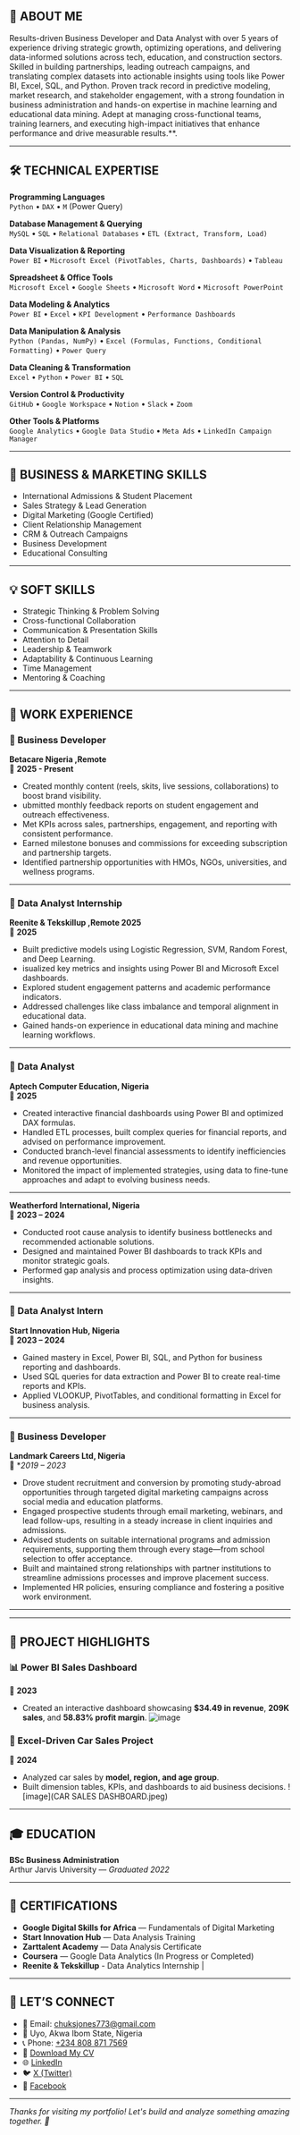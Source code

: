 <!-- README.md for Chukwudi Peter Kubiat Jones -->

## 👋 ABOUT ME

Results-driven Business Developer and Data Analyst with over 5 years of experience driving strategic growth, optimizing operations, and delivering data-informed solutions across tech, education, and construction sectors. Skilled in building partnerships, leading outreach campaigns, and translating complex datasets into actionable insights using tools like Power BI, Excel, SQL, and Python. Proven track record in predictive modeling, market research, and stakeholder engagement, with a strong foundation in business administration and hands-on expertise in machine learning and educational data mining. Adept at managing cross-functional teams, training learners, and executing high-impact initiatives that enhance performance and drive measurable results.**.

---
## 🛠️ TECHNICAL EXPERTISE

**Programming Languages**  
`Python` • `DAX` • `M` (Power Query)

**Database Management & Querying**  
`MySQL` • `SQL` • `Relational Databases` • `ETL (Extract, Transform, Load)`

**Data Visualization & Reporting**  
`Power BI` • `Microsoft Excel (PivotTables, Charts, Dashboards)` • `Tableau`

**Spreadsheet & Office Tools**  
`Microsoft Excel` • `Google Sheets` • `Microsoft Word` • `Microsoft PowerPoint`

**Data Modeling & Analytics**  
`Power BI` • `Excel` • `KPI Development` • `Performance Dashboards`

**Data Manipulation & Analysis**  
`Python (Pandas, NumPy)` • `Excel (Formulas, Functions, Conditional Formatting)` • `Power Query`

**Data Cleaning & Transformation**  
`Excel` • `Python` • `Power BI` • `SQL`

**Version Control & Productivity**  
`GitHub` • `Google Workspace` • `Notion` • `Slack` • `Zoom`

**Other Tools & Platforms**  
`Google Analytics` • `Google Data Studio` • `Meta Ads` • `LinkedIn Campaign Manager`


---

## 💼 BUSINESS & MARKETING SKILLS

- International Admissions & Student Placement  
- Sales Strategy & Lead Generation  
- Digital Marketing (Google Certified)  
- Client Relationship Management  
- CRM & Outreach Campaigns  
- Business Development  
- Educational Consulting

---

## 💡 SOFT SKILLS

- Strategic Thinking & Problem Solving  
- Cross-functional Collaboration  
- Communication & Presentation Skills  
- Attention to Detail  
- Leadership & Teamwork  
- Adaptability & Continuous Learning  
- Time Management  
- Mentoring & Coaching

---


## 💼 WORK EXPERIENCE

### 🔹 Business Developer 
**Betacare Nigeria ,Remote**  
📅 **2025 - Present**  
-   Created monthly content (reels, skits, live sessions, collaborations) to boost brand visibility.
- ubmitted monthly feedback reports on student engagement and outreach effectiveness.
-  Met KPIs across sales, partnerships, engagement, and reporting with consistent performance.
-    Earned milestone bonuses and commissions for exceeding subscription and partnership targets.
-  Identified partnership opportunities with HMOs, NGOs, universities, and wellness programs.

 ---

### 🔹 Data Analyst Internship
**Reenite & Tekskillup ,Remote 2025**  
📅 **2025**  
-  Built predictive models using Logistic Regression, SVM, Random Forest, and Deep Learning.
-  isualized key metrics and insights using Power BI and Microsoft Excel dashboards.
-  Explored student engagement patterns and academic performance indicators.
-  Addressed challenges like class imbalance and temporal alignment in educational data.
-   Gained hands-on experience in educational data mining and machine learning workflows.


 ---

### 🔹 Data Analyst  
**Aptech Computer Education, Nigeria**  
📅 **2025**  
- Created interactive financial dashboards using Power BI and optimized DAX formulas.  
- Handled ETL processes, built complex queries for financial reports, and advised on performance improvement.  
- Conducted branch-level financial assessments to identify inefficiencies and revenue opportunities.
- Monitored the impact of implemented strategies, using data to fine-tune approaches and adapt to evolving business needs. 

 ---

**Weatherford International, Nigeria**  
📅 **2023 – 2024**  
- Conducted root cause analysis to identify business bottlenecks and recommended actionable solutions.  
- Designed and maintained Power BI dashboards to track KPIs and monitor strategic goals.  
- Performed gap analysis and process optimization using data-driven insights.

---

### 🔹 Data Analyst Intern  
**Start Innovation Hub, Nigeria**  
📅 **2023 –  2024**  
- Gained mastery in Excel, Power BI, SQL, and Python for business reporting and dashboards.  
- Used SQL queries for data extraction and Power BI to create real-time reports and KPIs.  
- Applied VLOOKUP, PivotTables, and conditional formatting in Excel for business analysis.

---

### 🔹 Business Developer  
**Landmark Careers Ltd, Nigeria**  
📅 **2019 –  2023*  
-  Drove student recruitment and conversion by promoting study-abroad opportunities through targeted digital marketing campaigns across social media and education platforms.
-  Engaged prospective students through email marketing, webinars, and lead follow-ups, resulting in a steady increase in client inquiries and admissions.
-   Advised students on suitable international programs and admission requirements, supporting them through every stage—from school selection to offer acceptance.
-    Built and maintained strong relationships with partner institutions to streamline admissions processes and improve placement success.
-    Implemented HR policies, ensuring compliance and fostering a positive work environment. 

---



---

## 📂 PROJECT HIGHLIGHTS

### 📊 Power BI Sales Dashboard  
📅 **2023**
- Created an interactive dashboard showcasing **$34.49 in revenue**, **209K sales**, and **58.83% profit margin**.
  ![image](supermarket-dashboard.jpeg)

### 🚗 Excel-Driven Car Sales Project
📅 **2024**
- Analyzed car sales by **model, region, and age group**.  
- Built dimension tables, KPIs, and dashboards to aid business decisions.
   ![image](CAR SALES DASHBOARD.jpeg)

---

## 🎓 EDUCATION

**BSc Business Administration**  
Arthur Jarvis University — *Graduated 2022*

---

## 📜 CERTIFICATIONS

-  **Google Digital Skills for Africa** — Fundamentals of Digital Marketing  
-  **Start Innovation Hub** — Data Analysis Training  
-  **Zarttalent Academy** — Data Analysis Certificate  
-  **Coursera** — Google Data Analytics (In Progress or Completed)
- **Reenite & Tekskillup** - Data Analytics Internship | 


---

## 🤝 LET’S CONNECT

- 📧 Email: [chuksjones773@gmail.com](mailto:chuksjones773@gmail.com)  
- 📍 Uyo, Akwa Ibom State, Nigeria  
- 📞 Phone: [+234 808 871 7569](tel:+2348088717569)  
- 📄 [Download My CV](https://drive.google.com/file/d/1i_XX4G4coGEtfmRqVJu8Pu_iRmR95Hj3/view?usp=drive_link)  
- 🌐 [LinkedIn](https://www.linkedin.com/in/chukwudi-jones-99152228a?utm_source=share&utm_campaign=share_via&utm_con)  
- 🐦 [X (Twitter)](https://x.com/Chuks_Jonesss?t=z6N7eGt1EIGhbUMMEMscAA&s=09)  
- 📘 [Facebook](https://www.facebook.com/share/1Bhi8Qo2b6/)

---

_Thanks for visiting my portfolio! Let's build and analyze something amazing together. 🚀_
